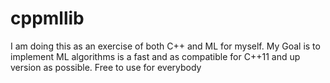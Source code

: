 # cppmllib
I am doing this as an exercise of both C++ and ML for myself.
My Goal is to implement ML algorithms is a fast and as compatible for C++11 and up version as possible.
Free to use for everybody
